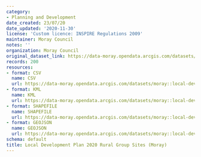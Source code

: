 ```yaml
---
category:
- Planning and Development
date_created: 23/07/20
date_updated: '2020-11-30'
license: 'Custom licence: INSPIRE Regulations 2009'
maintainer: Moray Council
notes: ''
organization: Moray Council
original_dataset_link: https://data-moray.opendata.arcgis.com/datasets/moray::local-devevlopment-plan-2020-rural-group-sites-moray/about
records: 200
resources:
- format: CSV
  name: CSV
  url: https://data-moray.opendata.arcgis.com/datasets/moray::local-devevlopment-plan-2020-rural-group-sites-moray/about
- format: KML
  name: KML
  url: https://data-moray.opendata.arcgis.com/datasets/moray::local-devevlopment-plan-2020-rural-group-sites-moray/about
- format: SHAPEFILE
  name: SHAPEFILE
  url: https://data-moray.opendata.arcgis.com/datasets/moray::local-devevlopment-plan-2020-rural-group-sites-moray/about
- format: GEOJSON
  name: GEOJSON
  url: https://data-moray.opendata.arcgis.com/datasets/moray::local-devevlopment-plan-2020-rural-group-sites-moray/about
schema: default
title: Local Development Plan 2020 Rural Group Sites (Moray)
---
```

